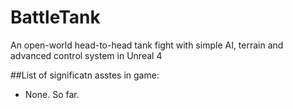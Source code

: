 # BattleTank
An open-world head-to-head tank fight with simple AI, terrain and advanced control system in Unreal 4

##List of significatn asstes in game:
 * None. So far.


